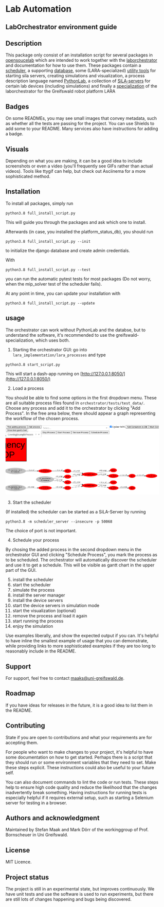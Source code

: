 # Lab Automation



## LabOrchestrator environment guide

## Description
This package only consist of an installation script for several packages
in [opensoucelab](https://gitlab.com/opensourcelab/) which are intended to work
together with the [laborchestrator](https://gitlab.com/opensourcelab/laborchestrator) and documentation for how to use them. 
These packages contain a [scheduler](https://gitlab.com/opensourcelab/pythonlabscheduler),
a supporting [database](https://gitlab.com/StefanMa/platform_status_db),
some (LARA-specialized) [utility tools](https://gitlab.com/StefanMa/lara-tools) for starting sila servers, creating simulations and visualization,
a process description language named [PythonLab](https://gitlab.com/opensourcelab/pythonLab),
a collection of [SiLA-servers](https://gitlab.com/opensourcelab/devices) for certain lab devices (including simulations)
and finally a [specialization](https://gitlab.com/lara-uni-greifswald/lara-processes) of the laborchestrator for the Greifswald robot platform LARA

## Badges
On some READMEs, you may see small images that convey metadata, such as whether all the tests are passing for the project. You can use Shields to add some to your README. Many services also have instructions for adding a badge.

## Visuals
Depending on what you are making, it can be a good idea to include screenshots or even a video (you'll frequently see GIFs rather than actual videos). Tools like ttygif can help, but check out Asciinema for a more sophisticated method.

## Installation
To install all packages, simply run 

`python3.8 full_install_script.py`

This will guide you through the packages and ask which one to install.

Afterwards (in case, you installed the platform_status_db), you should run 

`python3.8 full_install_script.py --init` 

to initialize the django database and create admin credentials.

With 

`python3.8 full_install_script.py --test`

you can run the automatic pytest tests for most packages (Do not worry, when the mip_solver test of the scheduler fails).

At any point in time, you can update your installation with 

`python3.8 full_install_script.py --update`

## usage

The orchestrator can work without PythonLab and the databse,
but to understand the software, it's recommended to use the greifswald-specialization, which uses both.

1. Starting the orchestrator GUI:
go into `lara_implementation/lara_processes` and type

`python3.8 start_script.py`

This will start a dash-app running on [http://127.0.0.1:8050/](http://127.0.0.1:8050/)

2. Load a process

You should be able to find some options in the first dropdown menu. These are all suitable process files found in
`orchestrator/tests/test_data/`. Choose any process and add it to the orchestrator by clicking "Add Process". In the free area below,
there should appear a graph representing the workflow of the chosen process.

![Screenshot of loaded workflow](/images/workflow.png "Image Title")


3. Start the scheduler

(If installed) the scheduler can be started as a SiLA-Server by running

`python3.8 -m scheduler_server --insecure -p 50068` 

The choice of port is not important. 

4. Schedule your process

By chosing the added process in the second dropdown menu in the orchestrator GUI and clicking "Schedule Process", you mark the process as to be scheduled. The orchestrator will automatically discover the scheduler and use it to get a schedule. This will be visible as gantt chart in the upper part of the GUI.



5. install the scheduler
6. start the scheduler
7. simulate the process
8. install the server manager
9. install the device servers
10. start the device servers in simulation mode
11. start the visualization (optional)
12. remove the process and load it again
13. start running the process
14. enjoy the simulation

Use examples liberally, and show the expected output if you can. It's helpful to have inline the smallest example of usage that you can demonstrate, while providing links to more sophisticated examples if they are too long to reasonably include in the README.

## Support
For support, feel free to contact maaks@uni-greifswald.de. 

## Roadmap
If you have ideas for releases in the future, it is a good idea to list them in the README.

## Contributing
State if you are open to contributions and what your requirements are for accepting them.

For people who want to make changes to your project, it's helpful to have some documentation on how to get started. Perhaps there is a script that they should run or some environment variables that they need to set. Make these steps explicit. These instructions could also be useful to your future self.

You can also document commands to lint the code or run tests. These steps help to ensure high code quality and reduce the likelihood that the changes inadvertently break something. Having instructions for running tests is especially helpful if it requires external setup, such as starting a Selenium server for testing in a browser.

## Authors and acknowledgment
Maintained by Stefan Maak and Mark Dörr of the workinggroup of Prof. Bornscheuer in Uni Greifswald.

## License
MIT Licence.

## Project status
The project is still in an experimental state, but improves continuously.
We have unit tests and use the software is used to run experiments, 
but there are still lots of changes happening and bugs being discovered. 

